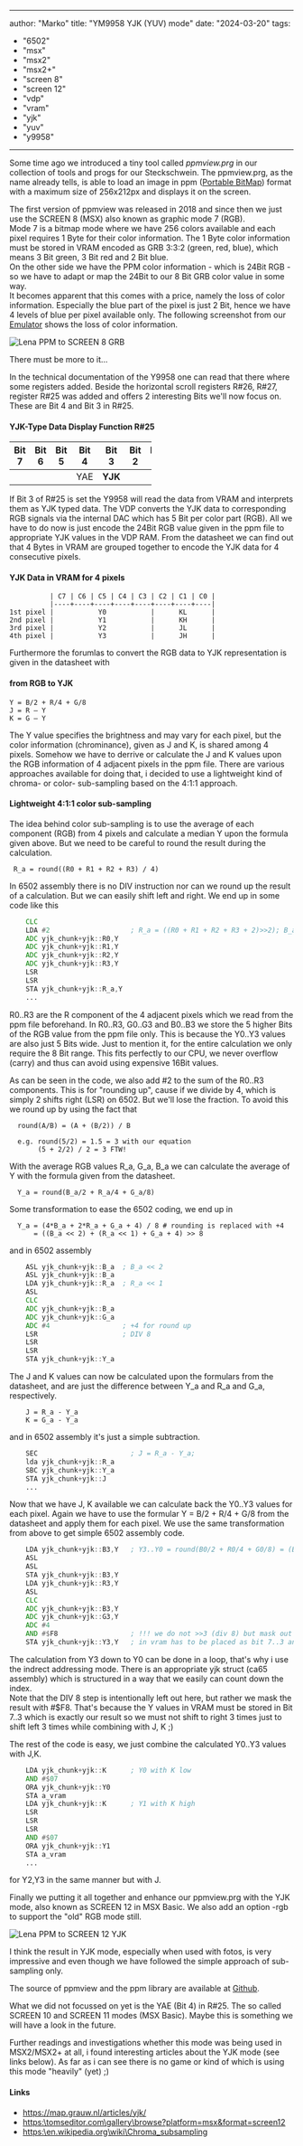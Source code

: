 
---
author: "Marko"
title: "YM9958 YJK (YUV) mode"
date: "2024-03-20"
tags:
  - "6502"
  - "msx"
  - "msx2"
  - "msx2+"
  - "screen 8"
  - "screen 12"
  - "vdp"
  - "vram"
  - "yjk"
  - "yuv"
  - "y9958"
---
Some time ago we introduced a tiny tool called _ppmview.prg_ in our collection of tools and progs for our Steckschwein. The ppmview.prg, as the name already tells, is able to load an image in ppm ([Portable BitMap](https://en.wikipedia.org/wiki/Netpbm)) format with a maximum size of 256x212px and displays it on the screen.

The first version of ppmview was released in 2018 and since then we just use the SCREEN 8 (MSX) also known as graphic mode 7 (RGB).<br>
Mode 7 is a bitmap mode where we have 256 colors available and each pixel requires 1 Byte for their color information.
The 1 Byte color information must be stored in VRAM encoded as GRB 3:3:2 (green, red, blue), which means 3 Bit green, 3 Bit red and 2 Bit blue. <br>
On the other side we have the PPM color information - which is 24Bit RGB - so we have to adapt or map the 24Bit to our 8 Bit GRB color value in some way.<br>
It becomes apparent that this comes with a price, namely the loss of color information. Especially the blue part of the pixel is just 2 Bit, hence we have 4 levels of blue per pixel available  only.
The following screenshot from our [Emulator](https://github.com/Steckschwein/steckschwein-emulator/) shows the loss of color information.

![Lena PPM to SCREEN 8 GRB](/post/2024/03/Y9958_yjk_mode.rgb.png)

There must be more to it...

In the technical documentation of the Y9958 one can read that there where some registers added. Beside the horizontal scroll registers R#26, R#27, register R#25 was added and offers 2 interesting Bits we'll now focus on. These are Bit 4 and Bit 3 in R#25.


#### YJK-Type Data Display Function R#25
<div style="width:50%; text-align:center;">

| Bit 7 | Bit 6 | Bit 5 | Bit 4 | Bit 3 | Bit 2 | Bit 1 | Bit 0 |
| ----- | ----- | ----- | ----- | ----- | ----- | ----- | ----- |
|  |  |  | YAE | **YJK** |  |  |  |
</div>

If Bit 3 of R#25 is set the Y9958 will read the data from VRAM and interprets them as YJK typed data. The VDP converts the YJK data to corresponding RGB signals via the internal DAC which has 5 Bit per color part (RGB).
All we have to do now is just encode the 24Bit RGB value given in the ppm file to appropriate YJK values in the VDP RAM. From the datasheet we can find out that 4 Bytes in VRAM are grouped together to encode the YJK data for 4 consecutive pixels.

#### YJK Data in VRAM for 4 pixels

```
          | C7 | C6 | C5 | C4 | C3 | C2 | C1 | C0 |
          |----+----+----+----+----+----+----+----|
1st pixel |           Y0           |      KL      |
2nd pixel |           Y1           |      KH      |
3rd pixel |           Y2           |      JL      |
4th pixel |           Y3           |      JH      |
```

Furthermore the forumlas to convert the RGB data to YJK representation is given in the datasheet with

#### from RGB to YJK
```
Y = B/2 + R/4 + G/8
J = R – Y
K = G – Y
```

The Y value specifies the brightness and may vary for each pixel, but the color information (chrominance), given as J and K, is shared among 4 pixels.
Somehow we have to derrive or calculate the J and K values upon the RGB information of 4 adjacent pixels in the ppm file. There are various approaches available for doing that,
i decided to use a lightweight kind of chroma- or color- sub-sampling based on the 4:1:1 approach.

#### Lightweight 4:1:1 color sub-sampling

The idea behind color sub-sampling is to use the average of each component (RGB) from 4 pixels and calculate a median Y upon the formula given above. But we need to be careful to round the result during the calculation.

```
 R_a = round((R0 + R1 + R2 + R3) / 4)
```

In 6502 assembly there is no DIV instruction nor can we round up the result of a calculation. But we can easily shift left and right. We end up in some code like this

```asm
    CLC
    LDA #2                    ; R_a = ((R0 + R1 + R2 + R3 + 2)>>2); B_a, G_a same manner
    ADC yjk_chunk+yjk::R0,Y
    ADC yjk_chunk+yjk::R1,Y
    ADC yjk_chunk+yjk::R2,Y
    ADC yjk_chunk+yjk::R3,Y
    LSR
    LSR
    STA yjk_chunk+yjk::R_a,Y
    ...
```
R0..R3 are the R component of the 4 adjacent pixels which we read from the ppm file beforehand. In R0..R3, G0..G3 and B0..B3 we store the 5 higher Bits of the RGB value from the ppm file only. This is because the Y0..Y3 values are also just 5 Bits wide. Just to mention it, for the entire calculation we only require the 8 Bit range. This fits perfectly to our CPU, we never overflow (carry) and thus can avoid using expensive 16Bit values.

As can be seen in the code, we also add #2 to the sum of the R0..R3 components. This is for "rounding up", cause if we divide by 4, which is simply 2 shifts right (LSR) on 6502. But we'll lose the fraction. To avoid this we round up by using the fact that

```
  round(A/B) = (A + (B/2)) / B

  e.g. round(5/2) = 1.5 = 3 with our equation
       (5 + 2/2) / 2 = 3 FTW!
```

With the average RGB values R_a, G_a, B_a we can calculate the average of Y with the formula given from the datasheet.

```
  Y_a = round(B_a/2 + R_a/4 + G_a/8)
```

Some transformation to ease the 6502 coding, we end up in

```
  Y_a = (4*B_a + 2*R_a + G_a + 4) / 8 # rounding is replaced with +4
      = ((B_a << 2) + (R_a << 1) + G_a + 4) >> 8
```

and in 6502 assembly

```asm
    ASL yjk_chunk+yjk::B_a  ; B_a << 2
    ASL yjk_chunk+yjk::B_a
    LDA yjk_chunk+yjk::R_a  ; R_a << 1
    ASL
    CLC
    ADC yjk_chunk+yjk::B_a
    ADC yjk_chunk+yjk::G_a
    ADC #4                  ; +4 for round up
    LSR                     ; DIV 8
    LSR
    LSR
    STA yjk_chunk+yjk::Y_a
```

The J and K values can now be calculated upon the formulars from the datasheet, and are just the difference between Y_a and R_a and G_a, respectively.

```
    J = R_a - Y_a
    K = G_a - Y_a
```

and in 6502 assembly it's just a simple subtraction.

```asm
    SEC                       ; J = R_a - Y_a;
    lda yjk_chunk+yjk::R_a
    SBC yjk_chunk+yjk::Y_a
    STA yjk_chunk+yjk::J
    ...
```

Now that we have J, K available we can calculate back the Y0..Y3 values for each pixel. Again we have to use the formular Y = B/2 + R/4 + G/8 from the datasheet and apply them for each pixel.
We use the same transformation from above to get simple 6502 assembly code.

```asm
    LDA yjk_chunk+yjk::B3,Y   ; Y3..Y0 = round(B0/2 + R0/4 + G0/8) = (B0<<2 + R0<<1 + G + 4) >> 3
    ASL
    ASL
    STA yjk_chunk+yjk::B3,Y
    LDA yjk_chunk+yjk::R3,Y
    ASL
    CLC
    ADC yjk_chunk+yjk::B3,Y
    ADC yjk_chunk+yjk::G3,Y
    ADC #4
    AND #$F8                  ; !!! we do not >>3 (div 8) but mask out bit 2..0 since the y value
    STA yjk_chunk+yjk::Y3,Y   ; in vram has to be placed as bit 7..3 and bit 2..0 are the k/j component
```
The calculation from Y3 down to Y0 can be done in a loop, that's why i use the indrect addressing mode. There is an appropriate yjk struct (ca65 assembly) which is structured in a way that we easily can count down the index. <br>
Note that the DIV 8 step is intentionally left out here, but rather we mask the result with #$F8. That's because the Y values in VRAM must be stored in Bit 7..3 which is exactly our result so we must not shift to right 3 times just to shift left 3 times while combining with J, K ;)

The rest of the code is easy, we just combine the calculated Y0..Y3 values with J,K.

```asm
    LDA yjk_chunk+yjk::K      ; Y0 with K low
    AND #$07
    ORA yjk_chunk+yjk::Y0
    STA a_vram
    LDA yjk_chunk+yjk::K      ; Y1 with K high
    LSR
    LSR
    LSR
    AND #$07
    ORA yjk_chunk+yjk::Y1
    STA a_vram
    ...
```
for Y2,Y3 in the same manner but with J.

Finally we putting it all together and enhance our ppmview.prg with the YJK mode, also known as SCREEN 12 in MSX Basic. We also add an option -rgb to support the "old" RGB mode still.

![Lena PPM to SCREEN 12 YJK](/post/2024/03/Y9958_yjk_mode.yjk.png)

I think the result in YJK mode, especially when used with fotos, is very impressive and even though we have followed the simple approach of sub-sampling only.

The source of ppmview and the ppm library are available at [Github](https://github.com/Steckschwein/code/).

What we did not focussed on yet is the YAE (Bit 4) in R#25. The so called SCREEN 10 and SCREEN 11 modes (MSX Basic). Maybe this is something we will have a look in the future.

Further readings and investigations whether this mode was being used in MSX2/MSX2+ at all, i found interesting articles about the YJK mode (see links below). As far as i can see there is no game or kind of which is using this mode "heavily" (yet) ;)

#### Links
- <a target="_blank" href="https://map.grauw.nl/articles/yjk/">https:\/\/map.grauw.nl\/articles\/yjk\/</a>
- <a target="_blank" href="https://tomseditor.com/gallery/browse?platform=msx&format=screen12">https:\\tomseditor.com\gallery\browse?platform=msx&format=screen12</a>
- <a target="_blank" href="https://en.wikipedia.org/wiki/Chroma_subsampling">https:\\en.wikipedia.org\wiki\Chroma_subsampling</a>
